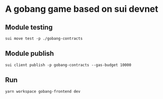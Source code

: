 # A gobang game based on sui devnet

## Module testing

```
sui move test -p ./gobang-contracts
```

## Module publish

```
sui client publish -p gobang-contracts --gas-budget 10000
```

## Run

```
yarn workspace gobang-frontend dev
```
